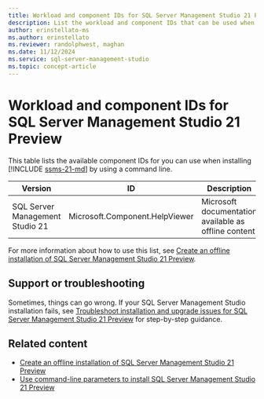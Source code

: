 ```yaml
---
title: Workload and component IDs for SQL Server Management Studio 21 Preview
description: List the workload and component IDs that can be used when creating an offline installation of SQL Server Management Studio (SSMS).
author: erinstellato-ms
ms.author: erinstellato
ms.reviewer: randolphwest, maghan
ms.date: 11/12/2024
ms.service: sql-server-management-studio
ms.topic: concept-article
---
```

# Workload and component IDs for SQL Server Management Studio 21 Preview

This table lists the available component IDs for you can use when installing [!INCLUDE [ssms-21-md](../includes/ssms-21-md.md)] by using a command line.

| Version | ID | Description |
| --- | --- | --- |
| SQL Server Management Studio 21 | Microsoft.Component.HelpViewer | Microsoft documentation available as offline content |

For more information about how to use this list, see [Create an offline installation of SQL Server Management Studio 21 Preview](create-offline.md).

## Support or troubleshooting

Sometimes, things can go wrong. If your SQL Server Management Studio installation fails, see [Troubleshoot installation and upgrade issues for SQL Server Management Studio 21 Preview](troubleshoot.md) for step-by-step guidance.

## Related content

- [Create an offline installation of SQL Server Management Studio 21 Preview](create-offline.md)
- [Use command-line parameters to install SQL Server Management Studio 21 Preview](command-line-parameters.md)
